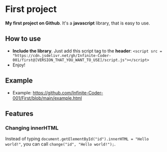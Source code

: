 # First project
**My first project on Github**. It's a **javascript** library, that is easy to use. 

## How to use
 - **Include the library**. Just add this script tag to the **header**: `<script src = "https://cdn.jsdelivr.net/gh/Infinite-Coder-001/first@[VERSION_THAT_YOU_WANT_TO_USE]/script.js"></script>`
 - Enjoy!

## Example
 - Example: https://github.com/Infinite-Coder-001/First/blob/main/example.html

## Features
### Changing innerHTML
Instead of typing `document.getElementById("id").innerHTML = "Hello world!"`, you can call `change("id", "Hello world!");`. 
